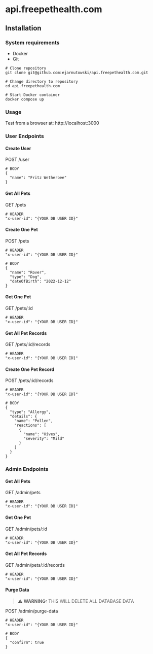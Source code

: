 # api.freepethealth.com

## Installation

### System requirements

* Docker
* Git

```shell
# Clone repository
git clone git@github.com:ejarnutowski/api.freepethealth.com.git

# Change directory to repository
cd api.freepethealth.com

# Start Docker container
docker compose up
```

### Usage

Test from a browser at: http://localhost:3000

### User Endpoints

#### Create User

POST /user
```
# BODY
{
  "name": "Fritz Wetherbee"
}
```

#### Get All Pets

GET /pets
```
# HEADER
"x-user-id": "{YOUR DB USER ID}"
```

#### Create One Pet

POST /pets
```
# HEADER
"x-user-id": "{YOUR DB USER ID}"

# BODY
{
  "name": "Rover",
  "type": "Dog",
  "dateOfBirth": "2022-12-12"
}
```

#### Get One Pet

GET /pets/:id
```
# HEADER
"x-user-id": "{YOUR DB USER ID}"
```

#### Get All Pet Records

GET /pets/:id/records
```
# HEADER
"x-user-id": "{YOUR DB USER ID}"
```

#### Create One Pet Record

POST /pets/:id/records
```
# HEADER
"x-user-id": "{YOUR DB USER ID}"

# BODY
{
  "type": "Allergy",
  "details": {
    "name": "Pollen",
    "reactions": [
      {
        "name": "Hives",
        "severity": "Mild"
      }
    ]
  }
}
```

### Admin Endpoints

#### Get All Pets

GET /admin/pets
```
# HEADER
"x-user-id": "{YOUR DB USER ID}"
```

#### Get One Pet

GET /admin/pets/:id
```
# HEADER
"x-user-id": "{YOUR DB USER ID}"
```

#### Get All Pet Records

GET /admin/pets/:id/records
```
# HEADER
"x-user-id": "{YOUR DB USER ID}"
```

#### Purge Data

> :warning: **WARNING:** THIS WILL DELETE ALL DATABASE DATA

POST /admin/purge-data
```
# HEADER
"x-user-id": "{YOUR DB USER ID}"

# BODY
{
  "confirm": true
}
